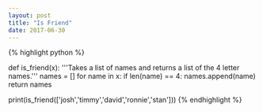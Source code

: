```yaml
---
layout: post
title: "Is Friend"
date: 2017-06-30
---
```


{% highlight python %}


def is_friend(x):
   '''Takes a list of names and returns a list of the 4 letter names.'''
   names = []
   for name in x:
      if len(name) == 4:
       names.append(name)
   return names

print(is_friend(['josh','timmy','david','ronnie','stan']))
{% endhighlight %}
